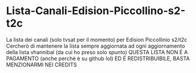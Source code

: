 # Lista-Canali-Edision-Piccollino-s2-t2c
La lista dei canali (solo tvsat per il momento) per Edision Piccollinio s2/t2c 
Cercherò di mantenere la lista sempre aggiornata ad ogni aggiornamento della lista vhannibal (da cui ho preso solo spunto)
QUESTA LISTA NON É A PAGAMENTO (anche perchè è su github lol) ED É REDISTRIBUIBILE, BASTA MENZIONARMI NEI CREDITS
